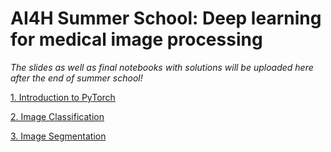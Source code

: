 # AI4H Summer School: Deep learning for medical image processing

*The slides as well as final notebooks with solutions will be uploaded here after the end of summer school!*


[1. Introduction to PyTorch](https://colab.research.google.com/drive/1FrkJd_iEdvDl84aIiaBPbjvSzvapcdQp?usp=sharing)

[2. Image Classification](https://colab.research.google.com/drive/1SRXmUZyjoMrj-N0OgYMvQ7q8bmIlerMf?usp=sharing)

[3. Image Segmentation](https://colab.research.google.com/drive/1ww3ProwaVdjusjNu17wuT1VxY0NhBewk?usp=sharing)
